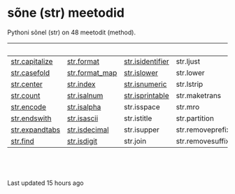# sõne \(str\) meetodid

Pythoni sõnel \(str\) on 48 meetodit \(method\).

| ​ | ​ | ​ | ​ | ​ | \[ |
| :--- | :--- | :--- | :--- | :--- | :--- |
| [​str.capitalize​](str.capitalize.md) | [str.format](str.format.md) | [str.isidentifier](str.isidentifier.md) | str.ljust | str.replace | str.splitlines |
| [​str.casefold​](str.casefold.md) | [str.format\_map](str.format_map.md) | [str.islower](str.islower.md) | str.lower | str.rfind | str.startswith |
| [str.center](str.center.md) | [str.index](str.index.md) | [str.isnumeric](str.isnumeric.md) | str.lstrip | str.rindex | str.strip |
| [str.count](str.count.md) | [str.isalnum](str.isalnum.md) | [str.isprintable](str.isprintable.md) | str.maketrans | str.rjust | str.swapcase |
| [str.encode](str.encode.md) | [str.isalpha](str.isalpha.md) | str.isspace | str.mro | str.rpartition | str.title |
| [str.endswith](str.endswith.md) | [str.isascii](str.isascii.md) | str.istitle | str.partition | str.rsplit | str.translate |
| [str.expandtabs](str.endswith.md) | [str.isdecimal](str.isdecimal.md) | str.isupper | str.removeprefix | str.rstrip | str.upper |
| [str.find](str.find.md) | [str.isdigit](str.isdigit.md) | str.join | str.removesuffix | str.split | str.zfill |

## ​ <a id="undefined"></a>

Last updated 15 hours ago

